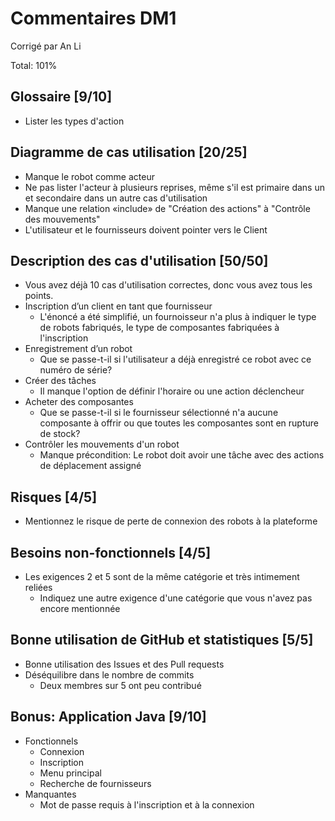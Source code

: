 # Commentaires DM1

Corrigé par An Li

Total: 101%

## Glossaire [9/10]

- Lister les types d'action

## Diagramme de cas utilisation [20/25]

- Manque le robot comme acteur
- Ne pas lister l'acteur à plusieurs reprises, même s'il est primaire dans un et secondaire dans un autre cas d'utilisation
- Manque une relation «include» de "Création des actions" à "Contrôle des mouvements"
- L'utilisateur et le fournisseurs doivent pointer vers le Client

## Description des cas d'utilisation [50/50]

- Vous avez déjà 10 cas d'utilisation correctes, donc vous avez tous les points.
- Inscription d’un client en tant que fournisseur
  - L'énoncé a été simplifié, un fournoisseur n'a plus à indiquer le type de robots fabriqués, le type de composantes fabriquées à l'inscription
- Enregistrement d’un robot
  - Que se passe-t-il si l'utilisateur a déjà enregistré ce robot avec ce numéro de série?
- Créer des tâches
  - Il manque l'option de définir l'horaire ou une action déclencheur
- Acheter des composantes
  - Que se passe-t-il si le fournisseur sélectionné n'a aucune composante à offrir ou que toutes les composantes sont en rupture de stock?
- Contrôler les mouvements d'un robot
  - Manque précondition: Le robot doit avoir une tâche avec des actions de déplacement assigné

## Risques [4/5]

- Mentionnez le risque de perte de connexion des robots à la plateforme

## Besoins non-fonctionnels [4/5]

- Les exigences 2 et 5 sont de la même catégorie et très intimement reliées
  - Indiquez une autre exigence d'une catégorie que vous n'avez pas encore mentionnée

## Bonne utilisation de GitHub et statistiques [5/5]

- Bonne utilisation des Issues et des Pull requests
- Déséquilibre dans le nombre de commits
  - Deux membres sur 5 ont peu contribué

## Bonus: Application Java [9/10]

- Fonctionnels
  - Connexion
  - Inscription
  - Menu principal
  - Recherche de fournisseurs
- Manquantes
  - Mot de passe requis à l'inscription et à la connexion
